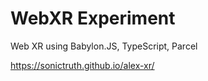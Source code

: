 # WebXR Experiment

Web XR using Babylon.JS, TypeScript, Parcel

https://sonictruth.github.io/alex-xr/

